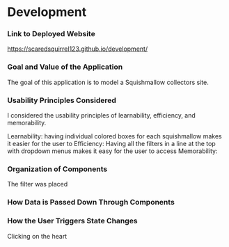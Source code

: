 # Development

### Link to Deployed Website
https://scaredsquirrel123.github.io/development/

### Goal and Value of the Application
The goal of this application is to model a Squishmallow collectors site. 

### Usability Principles Considered
I considered the usability principles of learnability, efficiency,
and memorability.

Learnability: having individual colored boxes for each squishmallow makes 
it easier for the user to 
Efficiency: Having all the filters in a line at the top with dropdown menus
makes it easy for the user to access 
Memorability: 

### Organization of Components
The filter was placed 

### How Data is Passed Down Through Components


### How the User Triggers State Changes
Clicking on the heart 
